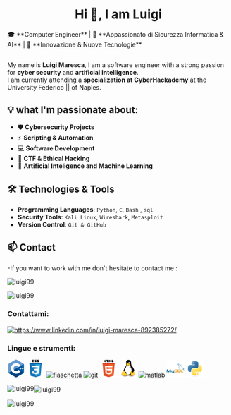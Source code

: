 <h1 align="center"> Hi 👋, I am Luigi </h1>
🎓 **Computer Engineer** | 🔐 **Appassionato di Sicurezza Informatica & AI** | 🚀 **Innovazione & Nuove Tecnologie**  

##

My name is **Luigi Maresca**, I am a software engineer with a strong passion for **cyber security** and **artificial intelligence**.  
I am currently attending a **specialization at CyberHackademy** at the University Federico ||  of Naples.

 


## 💡 what I'm passionate about:
- 🛡️ **Cybersecurity Projects**  
- ⚡ **Scripting & Automation**  
- 💻 **Software Development**  
- 🎯 **CTF & Ethical Hacking**
- 🤖 **Artificial Inteligence and Machine Learning**

## 🛠️ Technologies & Tools 
- **Programming Languages**: `Python`, `C`, `Bash` , `sql`
- **Security Tools**: `Kali Linux`, `Wireshark`, `Metasploit`  
- **Version Control**: `Git & GitHub`  

## 📫 Contact 
-If you want to work with me don't hesitate to contact me :




<p align="left"> <img src="https://komarev.com/ghpvc/?username=luigi99&label=Profile%20views&color=0e75b6&style=flat" alt="luigi99" /> </p> <p align="

left"> <a href="https://github.com/ryo-ma/github-profile-trophy"><img src="https://github-profile-trophy.vercel.app/?username=luigi99" alt="luigi99" /></a> </p>

<h3 align="left">Contattami:</h3>
<p align="left">
<a href="https://www.linkedin.com/in/luigi-maresca-892385272" target="blank"><img align="center" src="https://raw.githubusercontent.com/rahuldkjain/github-profile-readme-generator/master/src/images/icons/Social/linked-in-alt.svg" alt="https://www.linkedin.com/in/luigi-maresca-892385272/" height="30" width="40" /></a>
</p>

<h3 align="left">Lingue e strumenti:</h3>
<p align="left"> <a href="https://www.w3schools.com/cpp/" target="_blank" rel="noreferrer"> <img src="https://raw.githubusercontent.com/devicons/devicon/master/icons/cplusplus/cplusplus-original.svg" alt="cplusplus" width="40" height="40"/> </a> <a href="https://www.w3schools.com/css/" target="_blank" rel="noreferrer"> <img src="https://raw.githubusercontent.com/devicons/devicon/master/icons/css3/css3-original-wordmark.svg" alt="css3" width="40" height="40"/> </a> <a href="https://flask.palletsprojects.com/" target="_blank" Italiano: rel="noreferrer"> <img src="https://www.vectorlogo.zone/logos/pocoo_flask/pocoo_flask-icon.svg" alt="fiaschetta" width="40" height="40"/> </a> <a href="https://git-scm.com/" target="_blank" rel="noreferrer"> <img src="https://www.vectorlogo.zone/logos/git-scm/git-scm-icon.svg" alt="git" width="40" height="40"/> </a> <a href="https://www.w3.org/html/" target="_blank" rel="noreferrer"> <img src="https://raw.githubusercontent.com/devicons/devicon/master/icons/html5/html5-original-wordmark.svg" alt="html5" width="40" height="40"/> </a> <a href="https://www.linux.org/" target="_blank" rel="noreferrer"> <img src="https://raw.githubusercontent.com/devicons/devicon/master/icons/linux/linux-original.svg" alt="linux" width="40" height="40"/> </a> <a href="https://www.mathworks.com/" target="_blank" rel="noreferrer"> <img src="https://upload.wikimedia.org/wikipedia/commons/2/21/Matlab_Logo.png" alt="matlab" width="40" height="40"/> </a> <a href="https://www.mysql.com/" target="_blank" rel="noreferrer"> <img Italiano: src="https://raw.githubusercontent.com/devicons/devicon/master/icons/mysql/mysql-original-wordmark.svg" alt="mysql" width="40" height="40"/> </a> <a href="https://www.python.org" target="_blank" rel="noreferrer"> <img src="https://raw.githubusercontent.com/devicons/devicon/master/icons/python/python-original.svg" alt="python" width="40" height="40"/> </a> </p>

<p><img align="left" src="https://github-readme-stats.vercel.app/api/top-langs?username=luigi99&show_icons=true&locale=it&layout=compact" alt="luigi99" /></p>

<p> <img align="center" src="https://github-readme-stats.vercel.app/api?username=luigi99&show_icons=true&locale=it" alt="luigi99" /></p>

<p><img align="center" src="https://github-readme-streak-stats.herokuapp.com/?user=luigi99&" alt="luigi99" /></p>
